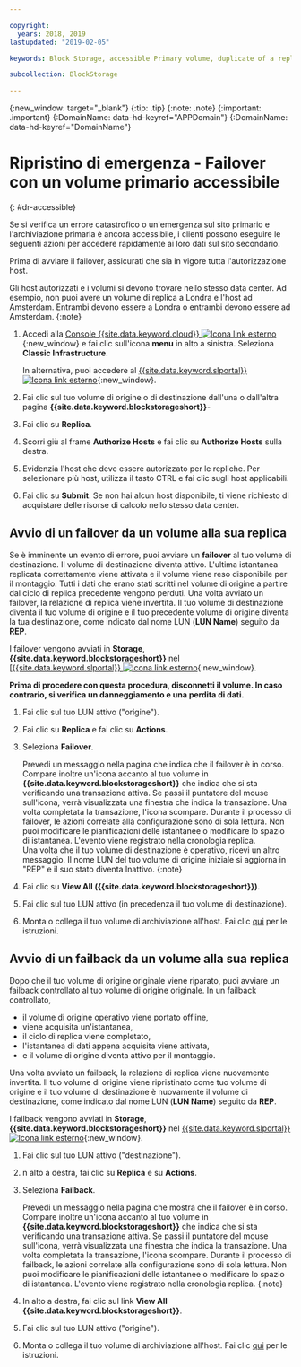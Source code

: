 ```yaml
---

copyright:
  years: 2018, 2019
lastupdated: "2019-02-05"

keywords: Block Storage, accessible Primary volume, duplicate of a replica volume, Disaster Recovery, volume duplication, replication, failover, failback

subcollection: BlockStorage

---
```

{:new_window: target="_blank"}
{:tip: .tip}
{:note: .note}
{:important: .important}
{:DomainName: data-hd-keyref="APPDomain"}
{:DomainName: data-hd-keyref="DomainName"}

# Ripristino di emergenza - Failover con un volume primario accessibile
{: #dr-accessible}

Se si verifica un errore catastrofico o un'emergenza sul sito primario e l'archiviazione primaria è ancora accessibile, i clienti possono eseguire le seguenti azioni per accedere rapidamente ai loro dati sul sito secondario.

Prima di avviare il failover, assicurati che sia in vigore tutta l'autorizzazione host.

Gli host autorizzati e i volumi si devono trovare nello stesso data center. Ad esempio, non puoi avere un volume di replica a Londra e l'host ad Amsterdam. Entrambi devono essere a Londra o entrambi devono essere ad Amsterdam.
{:note}

1. Accedi alla [Console {{site.data.keyword.cloud}} ![Icona link esterno](../../icons/launch-glyph.svg "Icona link esterno")](https://{DomainName}/catalog/){:new_window} e fai clic sull'icona **menu** in alto a sinistra. Seleziona **Classic Infrastructure**.


   In alternativa, puoi accedere al [{{site.data.keyword.slportal}} ![Icona link esterno](../../icons/launch-glyph.svg "Icona link esterno")](https://control.softlayer.com/){:new_window}.
2. Fai clic sul tuo volume di origine o di destinazione dall'una o dall'altra pagina **{{site.data.keyword.blockstorageshort}}**-
3. Fai clic su **Replica**.
4. Scorri giù al frame **Authorize Hosts** e fai clic su **Authorize Hosts** sulla destra.
5. Evidenzia l'host che deve essere autorizzato per le repliche. Per selezionare più host, utilizza il tasto CTRL e fai clic sugli host applicabili.
6. Fai clic su **Submit**. Se non hai alcun host disponibile, ti viene richiesto di acquistare delle risorse di calcolo nello stesso data center.


## Avvio di un failover da un volume alla sua replica

Se è imminente un evento di errore, puoi avviare un **failover** al tuo volume di destinazione. Il volume di destinazione diventa attivo. L'ultima istantanea replicata correttamente viene attivata e il volume viene reso disponibile per il montaggio. Tutti i dati che erano stati scritti nel volume di origine a partire dal ciclo di replica precedente vengono perduti. Una volta avviato un failover, la relazione di replica viene invertita. Il tuo volume di destinazione diventa il tuo volume di origine e il tuo precedente volume di origine diventa la tua destinazione, come indicato dal nome LUN (**LUN Name**) seguito da **REP**.

I failover vengono avviati in **Storage**, **{{site.data.keyword.blockstorageshort}}** nel [[{{site.data.keyword.slportal}} ![Icona link esterno](../../icons/launch-glyph.svg "Icona link esterno")](https://control.softlayer.com/){:new_window}.

**Prima di procedere con questa procedura, disconnetti il volume. In caso contrario, si verifica un danneggiamento e una perdita di dati.**

1. Fai clic sul tuo LUN attivo ("origine").
2. Fai clic su **Replica** e fai clic su **Actions**.
3. Seleziona **Failover**.

   Prevedi un messaggio nella pagina che indica che il failover è in corso. Compare inoltre un'icona accanto al tuo volume in **{{site.data.keyword.blockstorageshort}}** che indica che si sta verificando una transazione attiva. Se passi il puntatore del mouse sull'icona, verrà visualizzata una finestra che indica la transazione. Una volta completata la transazione, l'icona scompare. Durante il processo di failover, le azioni correlate alla configurazione sono di sola lettura. Non puoi modificare le pianificazioni delle istantanee o modificare lo spazio di istantanea. L'evento viene registrato nella cronologia replica.<br/> Una volta che il tuo volume di destinazione è operativo, ricevi un altro messaggio. Il nome LUN del tuo volume di origine iniziale si aggiorna in "REP" e il suo stato diventa Inattivo.
   {:note}
4. Fai clic su **View All ({{site.data.keyword.blockstorageshort}})**.
5. Fai clic sul tuo LUN attivo (in precedenza il tuo volume di destinazione).
6. Monta o collega il tuo volume di archiviazione all'host. Fai clic [qui](/docs/infrastructure/BlockStorage?topic=BlockStorage-orderingthroughConsole) per le istruzioni.


## Avvio di un failback da un volume alla sua replica

Dopo che il tuo volume di origine originale viene riparato, puoi avviare un failback controllato al tuo volume di origine originale. In un failback controllato,

- il volume di origine operativo viene portato offline,
- viene acquisita un'istantanea,
- il ciclo di replica viene completato,
- l'istantanea di dati appena acquisita viene attivata,
- e il volume di origine diventa attivo per il montaggio.

Una volta avviato un failback, la relazione di replica viene nuovamente invertita. Il tuo volume di origine viene ripristinato come tuo volume di origine e il tuo volume di destinazione è nuovamente il volume di destinazione, come indicato dal nome LUN (**LUN Name**) seguito da **REP**.

I failback vengono avviati in **Storage**, **{{site.data.keyword.blockstorageshort}}** nel [{{site.data.keyword.slportal}} ![Icona link esterno](../../icons/launch-glyph.svg "Icona link esterno")](https://control.softlayer.com/){:new_window}.

1. Fai clic sul tuo LUN attivo ("destinazione").
2. n alto a destra, fai clic su **Replica** e su **Actions**.
3. Seleziona **Failback**.

   Prevedi un messaggio nella pagina che mostra che il failover è in corso. Compare inoltre un'icona accanto al tuo volume in **{{site.data.keyword.blockstorageshort}}** che indica che si sta verificando una transazione attiva. Se passi il puntatore del mouse sull'icona, verrà visualizzata una finestra che indica la transazione. Una volta completata la transazione, l'icona scompare. Durante il processo di failback, le azioni correlate alla configurazione sono di sola lettura. Non puoi modificare le pianificazioni delle istantanee o modificare lo spazio di istantanea. L'evento viene registrato nella cronologia replica.
   {:note}
4. In alto a destra, fai clic sul link **View All {{site.data.keyword.blockstorageshort}}**.
5. Fai clic sul tuo LUN attivo ("origine").
6. Monta o collega il tuo volume di archiviazione all'host. Fai clic [qui](/docs/infrastructure/BlockStorage?topic=BlockStorage-orderingthroughConsole) per le istruzioni.
